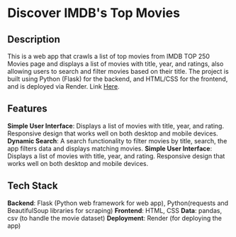 # Discover IMDB's Top Movies

## Description

This is a web app that crawls a list of top movies from IMDB TOP 250 Movies page and displays a list of movies with title, year, and ratings, also allowing users to search and filter movies based on their title. The project is built using Python (Flask) for the backend, and HTML/CSS for the frontend, and is deployed via Render.
Link [Here](https://discover-imdbs-top-movies.onrender.com/).


## Features

**Simple User Interface**: Displays a list of movies with title, year, and rating. Responsive design that works well on both desktop and mobile devices.
**Dynamic Search**: A search functionality to filter movies by title, search, the app filters data and displays matching movies.
**Simple User Interface**: Displays a list of movies with title, year, and rating. Responsive design that works well on both desktop and mobile devices.


## Tech Stack

**Backend**: Flask (Python web framework for web app), Python(requests and BeautifulSoup libraries for scraping)
**Frontend**: HTML, CSS
**Data**: pandas, csv (to handle the movie dataset)
**Deployment**: Render (for deploying the app)


